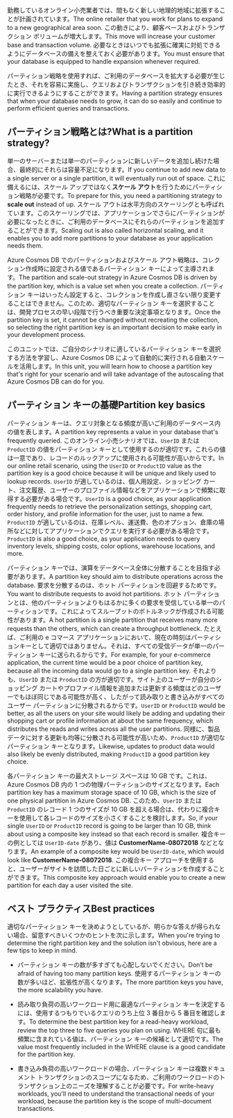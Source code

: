 <span data-ttu-id="78126-101">勤務しているオンライン小売業者では、間もなく新しい地理的地域に拡張することが計画されています。</span><span class="sxs-lookup"><span data-stu-id="78126-101">The online retailer that you work for plans to expand to a new geographical area soon.</span></span> <span data-ttu-id="78126-102">この動きにより、顧客ベースおよびトランザクション ボリュームが増大します。</span><span class="sxs-lookup"><span data-stu-id="78126-102">This move will increase your customer base and transaction volume.</span></span> <span data-ttu-id="78126-103">必要なときはいつでも拡張に確実に対処できるようにデータベースの備えを整えておく必要があります。</span><span class="sxs-lookup"><span data-stu-id="78126-103">You must ensure that your database is equipped to handle expansion whenever required.</span></span>

<span data-ttu-id="78126-104">パーティション戦略を使用すれば、ご利用のデータベースを拡大する必要が生じたとき、それを容易に実施し、クエリおよびトランザクションを引き続き効率的に実行できるようにすることができます。</span><span class="sxs-lookup"><span data-stu-id="78126-104">Having a partition strategy ensures that when your database needs to grow, it can do so easily and continue to perform efficient queries and transactions.</span></span>

## <a name="what-is-a-partition-strategy"></a><span data-ttu-id="78126-105">パーティション戦略とは?</span><span class="sxs-lookup"><span data-stu-id="78126-105">What is a partition strategy?</span></span>

<span data-ttu-id="78126-106">単一のサーバーまたは単一のパーティションに新しいデータを追加し続けた場合、最終的にそれらは容量不足になります。</span><span class="sxs-lookup"><span data-stu-id="78126-106">If you continue to add new data to a single server or a single partition, it will eventually run out of space.</span></span> <span data-ttu-id="78126-107">これに備えるには、スケール アップではなく**スケール アウト**を行うためにパーティション戦略が必要です。</span><span class="sxs-lookup"><span data-stu-id="78126-107">To prepare for this, you need a partitioning strategy to **scale out** instead of up.</span></span> <span data-ttu-id="78126-108">スケール アウトは水平方向のスケーリングとも呼ばれています。このスケーリングでは、アプリケーションでさらにパーティションが必要になったときに、ご利用のデータベースにそれらのパーティションを追加することができます。</span><span class="sxs-lookup"><span data-stu-id="78126-108">Scaling out is also called horizontal scaling, and it enables you to add more partitions to your database as your application needs them.</span></span>

<span data-ttu-id="78126-109">Azure Cosmos DB でのパーティションおよびスケール アウト戦略は、コレクション作成時に設定される値であるパーティション キーによって主導されます。</span><span class="sxs-lookup"><span data-stu-id="78126-109">The partition and scale-out strategy in Azure Cosmos DB is driven by the partition key, which is a value set when you create a collection.</span></span> <span data-ttu-id="78126-110">パーティション キーはいったん設定すると、コレクションを作成し直さない限り変更することはできません。このため、適切なパーティション キーを選択することは、開発プロセスの早い段階で行うべき重要な決定事項となります。</span><span class="sxs-lookup"><span data-stu-id="78126-110">Once the partition key is set, it cannot be changed without recreating the collection, so selecting the right partition key is an important decision to make early in your development process.</span></span>  

<span data-ttu-id="78126-111">このユニットでは、ご自分のシナリオに適しているパーティション キーを選択する方法を学習し、Azure Cosmos DB によって自動的に実行される自動スケールを活用します。</span><span class="sxs-lookup"><span data-stu-id="78126-111">In this unit, you will learn how to choose a partition key that's right for your scenario and will take advantage of the autoscaling that Azure Cosmos DB can do for you.</span></span>

## <a name="partition-key-basics"></a><span data-ttu-id="78126-112">パーティション キーの基礎</span><span class="sxs-lookup"><span data-stu-id="78126-112">Partition key basics</span></span>

<span data-ttu-id="78126-113">パーティション キーは、クエリ対象となる頻度が高いご利用のデータベース内の値を表します。</span><span class="sxs-lookup"><span data-stu-id="78126-113">A partition key represents a value in your database that's frequently queried.</span></span> <span data-ttu-id="78126-114">このオンライン小売シナリオでは、`UserID` または `ProductID` の値をパーティション キーとして使用するのが適切です。これらの値は一意であり、レコードのルックアップに使用される可能性が高いからです。</span><span class="sxs-lookup"><span data-stu-id="78126-114">In our online retail scenario, using the `UserID` or `ProductID` value as the partition key is a good choice because it will be unique and likely used to lookup records.</span></span> <span data-ttu-id="78126-115">`UserID` が適しているのは、個人用設定、ショッピング カート、注文履歴、ユーザーのプロファイル情報などをアプリケーションで頻繁に取得する必要がある場合です。</span><span class="sxs-lookup"><span data-stu-id="78126-115">`UserID` is a good choice, as your application frequently needs to retrieve the personalization settings, shopping cart, order history, and profile information for the user, just to name a few.</span></span> <span data-ttu-id="78126-116">`ProductID` が適しているのは、在庫レベル、運送費、色のオプション、倉庫の場所などに対してアプリケーションでクエリを実行する必要がある場合です。</span><span class="sxs-lookup"><span data-stu-id="78126-116">`ProductID` is also a good choice, as your application needs to query inventory levels, shipping costs, color options, warehouse locations, and more.</span></span>

<span data-ttu-id="78126-117">パーティション キーでは、演算をデータベース全体に分散することを目指す必要があります。</span><span class="sxs-lookup"><span data-stu-id="78126-117">A partition key should aim to distribute operations across the database.</span></span> <span data-ttu-id="78126-118">要求を分散するのは、ホット パーティションを回避するためです。</span><span class="sxs-lookup"><span data-stu-id="78126-118">You want to distribute requests to avoid hot partitions.</span></span> <span data-ttu-id="78126-119">ホット パーティションとは、他のパーティションよりもはるかに多くの要求を受信している単一のパーティションです。これによってスループットのボトルネックが作成される可能性があります。</span><span class="sxs-lookup"><span data-stu-id="78126-119">A hot partition is a single partition that receives many more requests than the others, which can create a throughput bottleneck.</span></span> <span data-ttu-id="78126-120">たとえば、ご利用の e コマース アプリケーションにおいて、現在の時刻はパーティションキーとして適切ではありません。それは、すべての受信データが単一のパーティション キーに送られるからです。</span><span class="sxs-lookup"><span data-stu-id="78126-120">For example, for your e-commerce application, the current time would be a poor choice of partition key, because all the incoming data would go to a single partition key.</span></span> <span data-ttu-id="78126-121">それよりも、`UserID` または `ProductID` の方が適切です。サイト上のユーザーが自分のショッピング カートやプロファイル情報を追加または更新する頻度はどのユーザーでもほぼ同じである可能性が高く、したがって読み取りと書き込みがすべてのユーザー パーティションに分散されるからです。</span><span class="sxs-lookup"><span data-stu-id="78126-121">`UserID` or `ProductID` would be better, as all the users on your site would likely be adding and updating their shopping cart or profile information at about the same frequency, which distributes the reads and writes across all the user partitions.</span></span> <span data-ttu-id="78126-122">同様に、製品データに対する更新も均等に分散される可能性が高いため、`ProductID` が適切なパーティション キーとなります。</span><span class="sxs-lookup"><span data-stu-id="78126-122">Likewise, updates to product data would also likely be evenly distributed, making `ProductID` a good partition key choice.</span></span>

<span data-ttu-id="78126-123">各パーティション キーの最大ストレージ スペースは 10 GB です。これは、Azure Cosmos DB 内の 1 つの物理パーティションのサイズとなります。</span><span class="sxs-lookup"><span data-stu-id="78126-123">Each partition key has a maximum storage space of 10 GB, which is the size of one physical partition in Azure Cosmos DB.</span></span> <span data-ttu-id="78126-124">このため、`UserID` または `ProductID` のレコード 1 つのサイズが 10 GB を超える場合は、代わりに複合キーを使用して各レコードのサイズを小さくすることを検討します。</span><span class="sxs-lookup"><span data-stu-id="78126-124">So, if your single `UserID` or `ProductID` record is going to be larger than 10 GB, think about using a composite key instead so that each record is smaller.</span></span> <span data-ttu-id="78126-125">複合キーの例としては `UserID-date` があり、値は **CustomerName-08072018** などとなります。</span><span class="sxs-lookup"><span data-stu-id="78126-125">An example of a composite key would be `UserID-date`, which would look like **CustomerName-08072018**.</span></span> <span data-ttu-id="78126-126">この複合キー アプローチを使用すると、ユーザーがサイトを訪問した日ごとに新しいパーティションを作成することができます。</span><span class="sxs-lookup"><span data-stu-id="78126-126">This composite key approach would enable you to create a new partition for each day a user visited the site.</span></span>

## <a name="best-practices"></a><span data-ttu-id="78126-127">ベスト プラクティス</span><span class="sxs-lookup"><span data-stu-id="78126-127">Best practices</span></span>

<span data-ttu-id="78126-128">適切なパーティション キーを決めようとしているが、明らかな答えが得られない場合、留意すべきいくつかのヒントを次に示します。</span><span class="sxs-lookup"><span data-stu-id="78126-128">When you're trying to determine the right partition key and the solution isn't obvious, here are a few tips to keep in mind.</span></span>

* <span data-ttu-id="78126-129">パーティション キーの数が多すぎても心配しないでください。</span><span class="sxs-lookup"><span data-stu-id="78126-129">Don’t be afraid of having too many partition keys.</span></span> <span data-ttu-id="78126-130">使用するパーティション キーの数が多いほど、拡張性が高くなります。</span><span class="sxs-lookup"><span data-stu-id="78126-130">The more partition keys you have, the more scalability you have.</span></span>

* <span data-ttu-id="78126-131">読み取り負荷の高いワークロード用に最適なパーティション キーを決定するには、使用するつもりでいるクエリのうち上位 3 番目から 5 番目を確認します。</span><span class="sxs-lookup"><span data-stu-id="78126-131">To determine the best partition key for a read-heavy workload, review the top three to five queries you plan on using.</span></span> <span data-ttu-id="78126-132">WHERE 句に最も頻繁に含まれている値は、パーティション キーの候補として適切です。</span><span class="sxs-lookup"><span data-stu-id="78126-132">The value most frequently included in the WHERE clause is a good candidate for the partition key.</span></span>

* <span data-ttu-id="78126-133">書き込み負荷の高いワークロードの場合、パーティション キーは複数ドキュメント トランザクションのスコープになるため、ご利用のワークロードのトランザクション上のニーズを理解することが必要です。</span><span class="sxs-lookup"><span data-stu-id="78126-133">For write-heavy workloads, you'll need to understand the transactional needs of your workload, because the partition key is the scope of multi-document transactions.</span></span>
